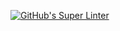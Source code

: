 [![GitHub's Super Linter](https://github.com/<Edward-McNamara>/<Unit1-04-HTML-CSS>/workflows/GitHub's%20Super%20Linter/badge.svg)](https://github.com/<Edward-McNamara>/<Unit1-04-HTML-CSS>/actions)